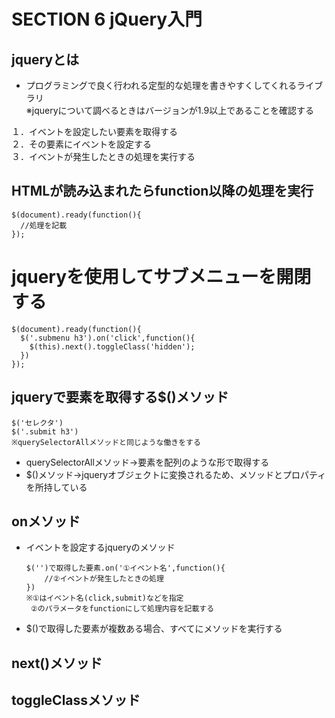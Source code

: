 # SECTION 6 jQuery入門
## jqueryとは
- プログラミングで良く行われる定型的な処理を書きやすくしてくれるライブラリ  
  ※jqueryについて調べるときはバージョンが1.9以上であることを確認する

１．イベントを設定したい要素を取得する  
２．その要素にイベントを設定する  
３．イベントが発生したときの処理を実行する  

## HTMLが読み込まれたらfunction以降の処理を実行
    $(document).ready(function(){
      //処理を記載
    });

# jqueryを使用してサブメニューを開閉する
    $(document).ready(function(){
      $('.submenu h3').on('click',function(){
        $(this).next().toggleClass('hidden');
      })
    });
## jqueryで要素を取得する$()メソッド
    $('セレクタ')  
    $('.submit h3')
    ※querySelectorAllメソッドと同じような働きをする

- querySelectorAllメソッド→要素を配列のような形で取得する
- $()メソッド→jqueryオブジェクトに変換されるため、メソッドとプロパティを所持している
  
## onメソッド
- イベントを設定するjqueryのメソッド
  
      $('')で取得した要素.on('①イベント名',function(){
          //②イベントが発生したときの処理
      })
      ※①はイベント名(click,submit)などを指定
       ②のパラメータをfunctionにして処理内容を記載する

- $()で取得した要素が複数ある場合、すべてにメソッドを実行する

## next()メソッド

## toggleClassメソッド
